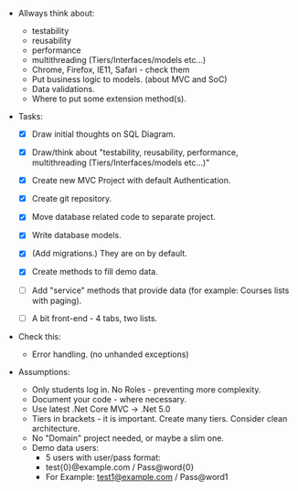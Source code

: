 - Allways think about:
	- testability
	- reusability
	- performance
	- multithreading (Tiers/Interfaces/models etc…)
	- Chrome, Firefox, IE11, Safari - check them
	- Put business logic to models. (about MVC and SoC)
	- Data validations.
	- Where to put some extension method(s).
	

- Tasks:
	- [x] Draw initial thoughts on SQL Diagram.
	- [x] Draw/think about "testability, reusability, performance, multithreading (Tiers/Interfaces/models etc…)"
	- [x] Create new MVC Project with default Authentication.
	- [x] Create git repository.
	- [x] Move database related code to separate project.
	- [x] Write database models.
	- [x] (Add migrations.) They are on by default.
	- [x] Create methods to fill demo data.
	- [ ] Add "service" methods that provide data (for example: Courses lists with paging).
	- [ ] A bit front-end - 4 tabs, two lists.


- Check this:
	- Error handling. (no unhanded exceptions)
	
	
- Assumptions:
	- Only students log in. No Roles - preventing more complexity.
	- Document your code - where necessary.
	- Use latest .Net Core MVC -> .Net 5.0
	- Tiers in brackets - it is important. Create many tiers. Consider clean architecture.
	- No "Domain" project needed, or maybe a slim one.
	- Demo data users: 
		- 5 users with user/pass format:
		- test{0}@example.com / Pass@word{0}
		- For Example: test1@example.com / Pass@word1
	
	